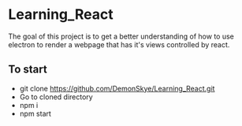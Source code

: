 # Learning_React

The goal of this project is to get a better understanding of how to use electron to render a webpage that has it's views controlled by react.  

## To start

* git clone https://github.com/DemonSkye/Learning_React.git
* Go to cloned directory
* npm i
* npm start